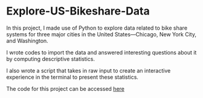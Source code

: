 # Explore-US-Bikeshare-Data
In this project, I made use of Python to explore data related to bike share systems for three major cities in the United States—Chicago, New York City, and Washington. 

I wrote codes to import the data and answered interesting questions about it by computing descriptive statistics.

I also wrote a script that takes in raw input to create an interactive experience in the terminal to present these statistics.

The code for this project can be accessed [here](https://github.com/giftyaiyegbeni/Explore-US-Bikeshare-Data/blob/main/bikeshare.py)
